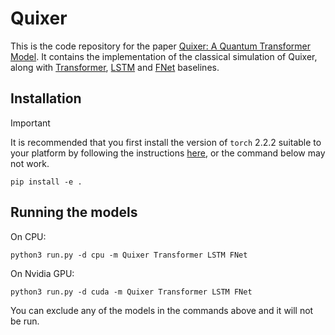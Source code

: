 # Quixer

This is the code repository for the paper [Quixer: A Quantum Transformer Model](https://arxiv.org/abs/2406.04305). It contains the implementation of the classical simulation of Quixer, along with [Transformer](https://arxiv.org/abs/1706.03762), [LSTM](https://en.wikipedia.org/wiki/Long_short-term_memory) and [FNet](https://arxiv.org/abs/2105.03824) baselines.

## Installation

> [!IMPORTANT]
> It is recommended that you first install the version of `torch` 2.2.2 suitable to your platform by following the instructions [here](https://pytorch.org/get-started/previous-versions/#v222), or the command below may not work.

```
pip install -e .
```

## Running the models

On CPU:
```
python3 run.py -d cpu -m Quixer Transformer LSTM FNet
```

On Nvidia GPU:
```
python3 run.py -d cuda -m Quixer Transformer LSTM FNet
```

You can exclude any of the models in the commands above and it will not be run.